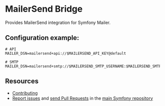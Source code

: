 MailerSend Bridge
===============

Provides MailerSend integration for Symfony Mailer.

## Configuration example:

```env
# API
MAILER_DSN=mailersend+api://$MAILERSEND_API_KEY@default

# SMTP
MAILER_DSN=mailersend+smtp://$MAILERSEND_SMTP_USERNAME:$MAILERSEND_SMTP_PASSWORD@default
```

Resources
---------

* [Contributing](https://symfony.com/doc/current/contributing/index.html)
* [Report issues](https://github.com/symfony/symfony/issues) and
  [send Pull Requests](https://github.com/symfony/symfony/pulls)
  in the [main Symfony repository](https://github.com/symfony/symfony)